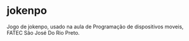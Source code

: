 # jokenpo

Jogo de jokenpo, usado na aula de Programação de dispositivos moveis, FATEC São José Do Rio Preto.
